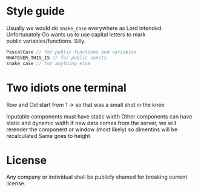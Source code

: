 # Style guide
Usually we would do `snake_case` everywhere as Lord intended. Unfortunately Go wants us to use capital letters to mark  
public variables/functions. Silly.  
```go
PascalCase // for public functions and variables
WHATEVER_THIS_IS // for public consts
snake_case // for anything else
```
# Two idiots one terminal
Row and Col start from 1 -> so that was a small shot in the knee

Inputable components must have static width
Other components can have static and dynamic width
If new data comes from the server, we will rerender the component or window (most likely) so dimentins will be recalculated
Same goes to height

# License
Any company or individual shall be publicly shamed for breaking current license.
